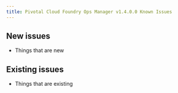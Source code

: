 ```yaml
---
title: Pivotal Cloud Foundry Ops Manager v1.4.0.0 Known Issues
---
```


## New issues

* Things that are new

## Existing issues

* Things that are existing
